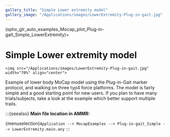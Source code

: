 ```yaml
---
gallery_title: "Simple Lower extremity model"
gallery_image: "/Applications/images/LowerExtremity-Plug-in-gait.jpg"
---
```


(sphx_glr_auto_examples_Mocap_plot_Plug-in-gait_Simple_LowerExtremity)=

# Simple Lower extremity model


````{sidebar} **Example**
<img src="/Applications/images/LowerExtremity-Plug-in-gait.jpg" width="70%" align="center">
````

Example of lower body MoCap model using the Plug-in-Gait marker protocol,
and walking on three typ4 force platforms. The model is fairly simple and a
good starting point for new users. If you plan to have many trials/subjects,
take a look at the example which better support multiple trails.



:::{seealso}
**Main file location in AMMR:**

{menuselection}`Application --> MocapExamples --> Plug-in-gait_Simple -->
LowerExtremity.main.any`
:::
